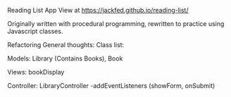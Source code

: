 Reading List App
View at https://jackfed.github.io/reading-list/

Originally written with procedural programming, rewritten to practice using Javascript classes.


Refactoring General thoughts:
Class list:

Models:
Library (Contains Books), Book

Views:
bookDisplay

Controller:
LibraryController
  -addEventListeners (showForm, onSubmit)

